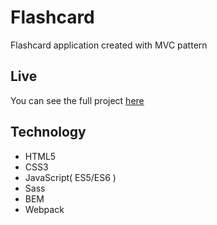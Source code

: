 # Flashcard

Flashcard application created with MVC pattern

## Live

You can see the full project [here](https://modest-pike-490d17.netlify.com/)

## Technology

- HTML5
- CSS3
- JavaScript( ES5/ES6 )
- Sass
- BEM
- Webpack
